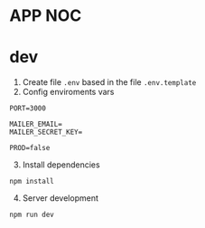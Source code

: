 # APP NOC

# dev
1. Create file ```.env``` based in the file ```.env.template ```
2. Config enviroments vars
```
PORT=3000

MAILER_EMAIL=
MAILER_SECRET_KEY=

PROD=false
```
3. Install dependencies
```
npm install
```
4. Server development
```
npm run dev
```
